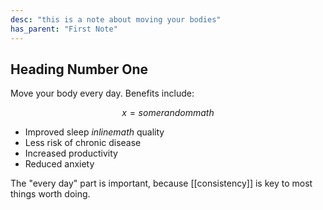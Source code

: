 ```yaml
---
desc: "this is a note about moving your bodies"
has_parent: "First Note"
---
```

## Heading Number One 

Move your body every day. Benefits include:

$$ x = some random math $$

- Improved sleep $inline math$ quality
- Less risk of chronic disease
- Increased productivity
- Reduced anxiety

The "every day" part is important, because [[consistency]] is key to most things worth doing.